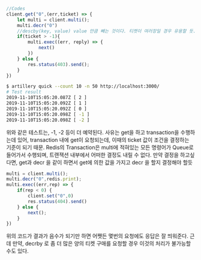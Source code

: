 ```javascript
//Codes
client.get("0",(err,ticket) => {
    let multi = client.multi();
    multi.decr("0")
    //descby(key, value) value 만큼 빼는 것이다. 티켓이 여러장일 경우 유용할 듯.
    if(ticket > -1){
        multi.exec((err, reply) => {
            next()
        })
    } else {
        res.status(403).send();
    }
})
```
```sh
$ artillery quick --count 10 -n 50 http://localhost:3000/
# Test result
2019-11-10T15:05:20.087Z [ 2 ]
2019-11-10T15:05:20.092Z [ 1 ]
2019-11-10T15:05:20.092Z [ 0 ]
2019-11-10T15:05:20.098Z [ -1 ]
2019-11-10T15:05:20.098Z [ -2 ]
```
위와 같은 테스트는, -1, -2 등이 더 예약된다.
사유는 get을 하고 transaction을 수행하는데 있어, transaction 내에 get이 요청되는데, 이때의 ticket 값이 조건을 결정하는 기준이 되기 때문.
Redis의 Transaction은 multi에 적혀있는 모든 명령어가 Queue로 들어가서 수행되며, 트랜잭션 내부에서 어떠한 결정도 내릴 수 없다.
만약 결정을 하고싶다면, get과 decr 을 같이 하면서 get에 의한 값을 가지고 decr 을 할지 결정해야 할듯


```javascript
multi = client.multi();
multi.decr("0",redis.print);
multi.exec((err,rep) => {
    if(rep < 0) {
        client.set("0",0)
        res.status(404).send()
    } else {
        next();
    }
})
```
위의 코드가 결과가 음수가 되기만 하면 어쨋든 몇번의 요청에도 응답은 잘 띄워준다. 근데 만약, decrby 로 좀 더 많은 양의 티켓 구매를 요청할 경우 이것의 처리가 불가능할 수도 있다.